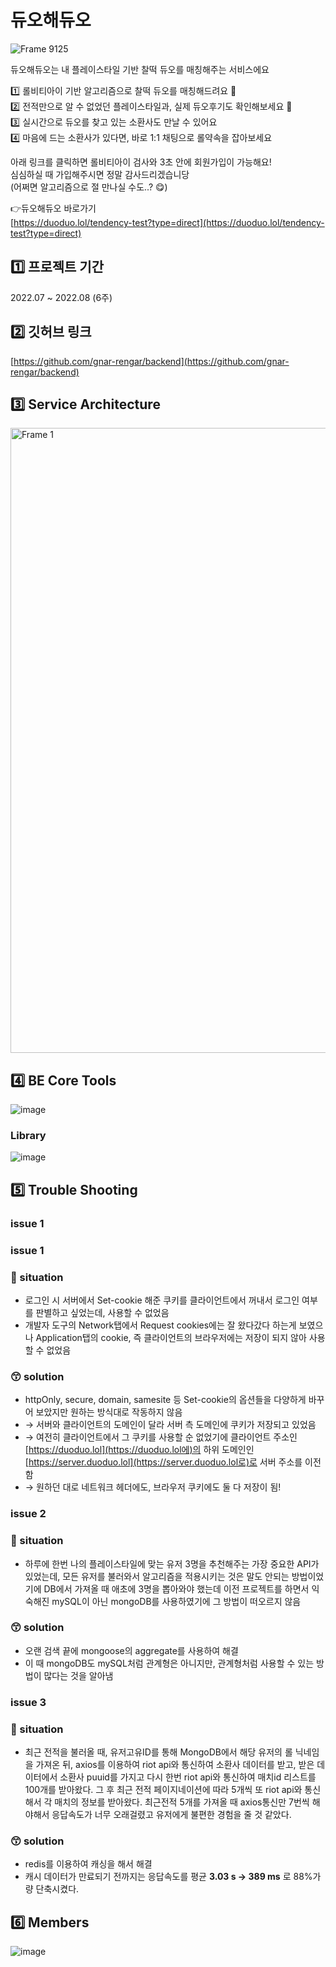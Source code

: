 # 듀오해듀오
![Frame 9125](https://user-images.githubusercontent.com/86117661/192491788-2784249c-6367-45d6-bd2a-7b46acc5814a.jpg)


듀오해듀오는 내 플레이스타일 기반 찰떡 듀오를 매칭해주는 서비스에요

1️⃣ 롤비티아이 기반 알고리즘으로 찰떡 듀오를 매칭해드려요 🤝  
2️⃣ 전적만으로 알 수 없었던 플레이스타일과, 실제 듀오후기도 확인해보세요 👀  
3️⃣ 실시간으로 듀오를 찾고 있는 소환사도 만날 수 있어요  
4️⃣ 마음에 드는 소환사가 있다면, 바로 1:1 채팅으로 롤약속을 잡아보세요  

아래 링크를 클릭하면 롤비티아이 검사와 3초 안에 회원가입이 가능해요!  
심심하실 때 가입해주시면 정말 감사드리겠습니당  
(어쩌면 알고리즘으로 절 만나실 수도..? 😋)  

👉듀오해듀오 바로가기  
 [https://duoduo.lol/tendency-test?type=direct](https://duoduo.lol/tendency-test?type=direct)

## 1️⃣ 프로젝트 기간

2022.07 ~ 2022.08 (6주)

## 2️⃣ 깃허브 링크

[https://github.com/gnar-rengar/backend](https://github.com/gnar-rengar/backend)

## 3️⃣ **Service Architecture**

<img width="1000" alt="Frame 1" src="https://user-images.githubusercontent.com/86117661/192491728-616c0644-a871-464c-b170-280d89f66e31.png">


## 4️⃣ **BE Core Tools**

![image](https://user-images.githubusercontent.com/86117661/192492011-f3fb4f3d-b131-49f6-8c08-3bf3e5e9baaf.png)


### **Library**

![image](https://user-images.githubusercontent.com/86117661/200250200-09cfdf5a-e790-43c4-ae59-20c36ad0ed35.png)


## 5️⃣ Trouble Shooting

### issue 1

### issue 1

### 🤔 situation

- 로그인 시 서버에서 Set-cookie 해준 쿠키를 클라이언트에서 꺼내서 로그인 여부를 판별하고 싶었는데, 사용할 수 없었음
- 개발자 도구의 Network탭에서 Request cookies에는 잘 왔다갔다 하는게 보였으나 Application탭의 cookie, 즉 클라이언트의 브라우저에는 저장이 되지 않아 사용할 수 없었음

### 😙 solution

- httpOnly, secure, domain, samesite 등 Set-cookie의 옵션들을 다양하게 바꾸어 보았지만 원하는 방식대로 작동하지 않음
- → 서버와 클라이언트의 도메인이 달라 서버 측 도메인에 쿠키가 저장되고 있었음
- → 여전히 클라이언트에서 그 쿠키를 사용할 순 없었기에 클라이언트 주소인 [https://duoduo.lol](https://duoduo.lol에)의 하위 도메인인  [https://server.duoduo.lol](https://server.duoduo.lol로)로 서버 주소를 이전함
- → 원하던 대로 네트워크 헤더에도, 브라우저 쿠키에도 둘 다 저장이 됨!

### issue 2

### 🤔 situation

- 하루에 한번 나의 플레이스타일에 맞는 유저 3명을 추천해주는 가장 중요한 API가 있었는데, 모든 유저를 불러와서 알고리즘을 적용시키는 것은 말도 안되는 방법이었기에 DB에서 가져올 때 애초에 3명을 뽑아와야 했는데 이전 프로젝트를 하면서 익숙해진 mySQL이 아닌 mongoDB를 사용하였기에 그 방법이 떠오르지 않음

### 😙 solution

- 오랜 검색 끝에 mongoose의 aggregate를 사용하여 해결
- 이 때 mongoDB도 mySQL처럼 관계형은 아니지만, 관계형처럼 사용할 수 있는 방법이 많다는 것을 알아냄

### issue 3

### 🤔 situation

- 최근 전적을 불러올 때,  유저고유ID를 통해 MongoDB에서 해당 유저의 롤 닉네임을 가져온 뒤, axios를 이용하여 riot api와 통신하여 소환사 데이터를 받고, 받은 데이터에서 소환사 puuid를 가지고 다시 한번 riot api와 통신하여 매치id 리스트를 100개를 받아왔다. 그 후 최근 전적 페이지네이션에 따라 5개씩 또 riot api와 통신해서 각 매치의 정보를 받아왔다. 최근전적 5개를 가져올 때 axios통신만 7번씩 해야해서 응답속도가 너무 오래걸렸고 유저에게 불편한 경험을 줄 것 같았다.

### 😙 solution

- redis를 이용하여 캐싱을 해서 해결
- 캐시 데이터가 만료되기 전까지는 응답속도를 평균 **3.03 s → 389 ms** 로 88%가량 단축시켰다.

## 6️⃣ Members

![image](https://user-images.githubusercontent.com/86117661/192492220-127f37ac-077e-4a63-80e5-8adb4133728d.png)
